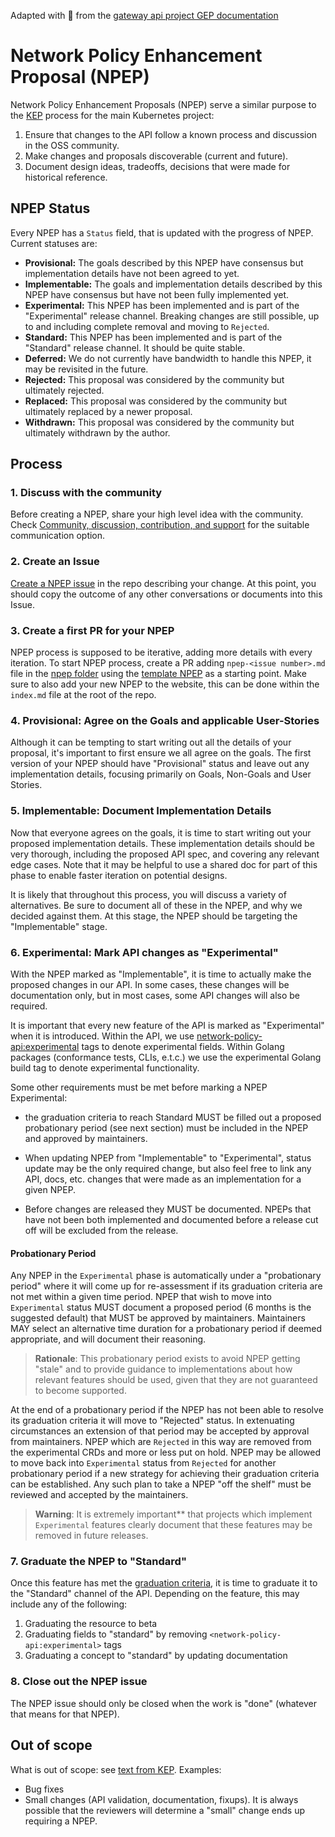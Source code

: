Adapted with :blue_heart: from the [gateway api project GEP documentation](https://gateway-api.sigs.k8s.io/)

# Network Policy Enhancement Proposal (NPEP)

Network Policy Enhancement Proposals (NPEP) serve a similar purpose to the [KEP][kep]
process for the main Kubernetes project:

1. Ensure that changes to the API follow a known process and discussion
   in the OSS community.
2. Make changes and proposals discoverable (current and future).
3. Document design ideas, tradeoffs, decisions that were made for
   historical reference.

## NPEP Status

Every NPEP has a `Status` field, that is updated with the progress of NPEP.
Current statuses are:

* **Provisional:** The goals described by this NPEP have consensus but
  implementation details have not been agreed to yet.
* **Implementable:** The goals and implementation details described by this NPEP
  have consensus but have not been fully implemented yet.
* **Experimental:** This NPEP has been implemented and is part of the
  "Experimental" release channel. Breaking changes are still possible, up to
  and including complete removal and moving to `Rejected`.
* **Standard:** This NPEP has been implemented and is part of the
  "Standard" release channel. It should be quite stable.
* **Deferred:** We do not currently have bandwidth to handle this NPEP, it
  may be revisited in the future.
* **Rejected:** This proposal was considered by the community but ultimately
  rejected.
* **Replaced:** This proposal was considered by the community but ultimately
  replaced by a newer proposal.
* **Withdrawn:** This proposal was considered by the community but ultimately
  withdrawn by the author.

## Process

### 1. Discuss with the community

Before creating a NPEP, share your high level idea with the community. Check
[Community, discussion, contribution, and support](/#community-discussion-contribution-and-support)
for the suitable communication option.

### 2. Create an Issue

[Create a NPEP issue](https://github.com/kubernetes-sigs/network-policy-api/issues/new?assignees=&labels=kind%2Fenhancement&projects=&template=enhancement-proposal.md&title=%5BENHANCEMENT%5D)
in the repo describing your change.
At this point, you should copy the outcome of any other conversations or documents
into this Issue.

### 3. Create a first PR for your NPEP

NPEP process is supposed to be iterative, adding more details with every iteration.
To start NPEP process, create a PR adding `npep-<issue number>.md` file in the
[npep folder](https://github.com/kubernetes-sigs/network-policy-api/tree/master/npep)
using the [template NPEP](https://github.com/kubernetes-sigs/network-policy-api/blob/master/npep/npep-95.md) as a
starting point. Make sure to also add your new NPEP to the website, this can be done within
the `index.md` file at the root of the repo.

### 4. Provisional: Agree on the Goals and applicable User-Stories

Although it can be tempting to start writing out all the details of your
proposal, it's important to first ensure we all agree on the goals. The first
version of your NPEP should have "Provisional" status and leave out any implementation details,
focusing primarily on Goals, Non-Goals and User Stories.

### 5. Implementable: Document Implementation Details

Now that everyone agrees on the goals, it is time to start writing out your
proposed implementation details. These implementation details should be very
thorough, including the proposed API spec, and covering any relevant edge cases.
Note that it may be helpful to use a shared doc for part of this phase to enable
faster iteration on potential designs.

It is likely that throughout this process, you will discuss a variety of
alternatives. Be sure to document all of these in the NPEP, and why we decided
against them. At this stage, the NPEP should be targeting the "Implementable" stage.

### 6. Experimental: Mark API changes as "Experimental"

With the NPEP marked as "Implementable", it is time to actually make the proposed changes in our API.
In some cases, these changes will be documentation
only, but in most cases, some API changes will also be required.

It is important that every new feature of the API is marked as "Experimental" when it is introduced. Within the API, we
use <network-policy-api:experimental> tags to denote experimental fields. Within Golang packages (conformance tests,
CLIs, e.t.c.) we use the experimental Golang build tag to denote experimental functionality.

Some other requirements must be met before marking a NPEP Experimental:

* the graduation criteria to reach Standard MUST be filled out
a proposed probationary period (see next section) must be included in the NPEP and approved by maintainers.

* When updating NPEP from "Implementable" to "Experimental", status update may be the
only required change, but also feel free to link any API, docs, etc. changes that
were made as an implementation for a given NPEP.

* Before changes are released they MUST be documented. NPEPs that have not been
both implemented and documented before a release cut off will be excluded from
the release.

#### Probationary Period

Any NPEP in the `Experimental` phase is automatically under a "probationary
period" where it will come up for re-assessment if its graduation criteria are
not met within a given time period. NPEP that wish to move into `Experimental`
status MUST document a proposed period (6 months is the suggested default) that
MUST be approved by maintainers. Maintainers MAY select an alternative time
duration for a probationary period if deemed appropriate, and will document
their reasoning.

> **Rationale**: This probationary period exists to avoid NPEP getting "stale"
> and to provide guidance to implementations about how relevant features should
> be used, given that they are not guaranteed to become supported.

At the end of a probationary period if the NPEP has not been able to resolve
its graduation criteria it will move to "Rejected" status. In extenuating
circumstances an extension of that period may be accepted by approval from
maintainers. NPEP which are `Rejected` in this way are removed from the
experimental CRDs and more or less put on hold. NPEP may be allowed to move back
into `Experimental` status from `Rejected` for another probationary period if a
new strategy for achieving their graduation criteria can be established. Any
such plan to take a NPEP "off the shelf" must be reviewed and accepted by the
maintainers.

> **Warning**: It is extremely important** that projects which implement
> `Experimental` features clearly document that these features may be removed in
> future releases.

### 7. Graduate the NPEP to "Standard"

Once this feature has met the [graduation criteria](/concepts/versioning/#graduation-criteria), it is
time to graduate it to the "Standard" channel of the API. Depending on the feature, this may include
any of the following:

1. Graduating the resource to beta
2. Graduating fields to "standard" by removing `<network-policy-api:experimental>` tags
3. Graduating a concept to "standard" by updating documentation

### 8. Close out the NPEP issue

The NPEP issue should only be closed when the work is "done" (whatever
that means for that NPEP).

## Out of scope

What is out of scope: see [text from KEP][kep-when-to-use]. Examples:

* Bug fixes
* Small changes (API validation, documentation, fixups). It is always
  possible that the reviewers will determine a "small" change ends up
  requiring a NPEP.

[kep]: https://github.com/kubernetes/enhancements
[kep-when-to-use]: https://github.com/kubernetes/enhancements/tree/master/keps#do-i-have-to-use-the-kep-process